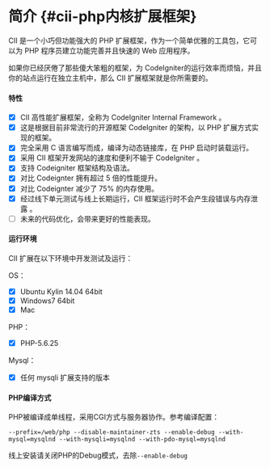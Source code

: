 # 简介 {#cii-php内核扩展框架}

CII 是一个小巧但功能强大的 PHP 扩展框架，作为一个简单优雅的工具包，它可以为 PHP 程序员建立功能完善并且快速的 Web 应用程序。

如果你已经厌倦了那些傻大笨粗的框架，为 CodeIgniter的运行效率而烦恼，并且你的站点运行在独立主机中，那么 CII 扩展框架就是你所需要的。

#### 特性

* [x] CII 高性能扩展框架，全称为 CodeIgniter Internal Framework 。
* [x] 这是根据目前非常流行的开源框架 CodeIgniter 的架构，以 PHP 扩展方式实现的框架。
* [x] 完全采用 C 语言编写而成，编译为动态链接库，在 PHP 启动时装载运行。
* [x] 采用 CII 框架开发网站的速度和便利不输于 CodeIgniter 。
* [x] 支持 Codeigniter 框架结构及语法。
* [x] 对比 Codeignter 拥有超过 5 倍的性能提升。
* [x] 对比 Codeignter 减少了 75% 的内存使用。
* [x] 经过线下单元测试与线上长期运行，CII 框架运行时不会产生段错误与内存泄露 。
* [ ] 未来的代码优化，会带来更好的性能表现。

#### 运行环境

CII 扩展在以下环境中开发测试及运行：

OS：

* [x] Ubuntu Kylin 14.04 64bit
* [x] Windows7 64bit
* [x] Mac

PHP：

* [x] PHP-5.6.25

Mysql：

* [x] 任何 mysqli 扩展支持的版本

#### PHP编译方式

PHP被编译成单线程，采用CGI方式与服务器协作。参考编译配置：

```
--prefix=/web/php --disable-maintainer-zts --enable-debug --with-mysql=mysqlnd --with-mysqli=mysqlnd --with-pdo-mysql=mysqlnd
```

线上安装请关闭PHP的Debug模式，去除`--enable-debug`

